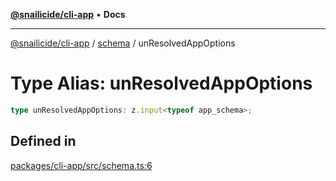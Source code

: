 [**@snailicide/cli-app**](../../../README.md) • **Docs**

---

[@snailicide/cli-app](../../../README.md) / [schema](../README.md) / unResolvedAppOptions

# Type Alias: unResolvedAppOptions

```ts
type unResolvedAppOptions: z.input<typeof app_schema>;
```

## Defined in

[packages/cli-app/src/schema.ts:6](https://github.com/gbtunney/snailicide-monorepo/blob/branch/packages/cli-app/src/schema.ts#L6)
